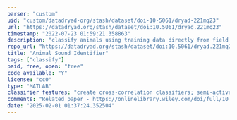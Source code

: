 ```yaml
---
parser: "custom"
uid: "custom/datadryad-org/stash/dataset/doi-10-5061/dryad-221mq23"
url: "https://datadryad.org/stash/dataset/doi:10.5061/dryad.221mq23"
timestamp: "2022-07-23 01:59:21.358863"
description: "classify animals using training data directly from field recordings, without reference libraries"
repo_url: "https://datadryad.org/stash/dataset/doi:10.5061/dryad.221mq23"
title: "Animal Sound Identifier"
tags: ["classify"]
paid, free, open: "free"
code available: "Y"
license: "cc0"
type: "MATLAB"
classifier features: "create cross-correlation classifiers; semi-active learning approach to create classifiers with little initial training data"
comments: "Related paper - https://onlinelibrary.wiley.com/doi/full/10.1111/ele.13092"
date: "2025-02-01 01:37:24.352504"
---
```

